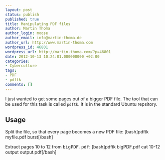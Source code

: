 ```yaml
---
layout: post
status: publish
published: true
title: Manipulating PDF files
author: Martin Thoma
author_login: moose
author_email: info@martin-thoma.de
author_url: http://www.martin-thoma.com
wordpress_id: 46801
wordpress_url: http://martin-thoma.com/?p=46801
date: 2012-10-13 10:24:01.000000000 +02:00
categories:
- Cyberculture
tags:
- PDF
- pdftk
comments: []
---
```

I just wanted to get some pages out of a bigger PDF file. The tool that can be used for this task is called <code>pdftk</code>. It is in the standard Ubuntu repsitory.

<h2>Usage</h2>
Split the file, so that every page becomes a new PDF file:
[bash]pdftk myfile.pdf burst[/bash]

Extract pages 10 to 12 from <tt>bigPDF.pdf</tt>:
[bash]pdftk bigPDF.pdf cat 10-12 output output.pdf[/bash]
